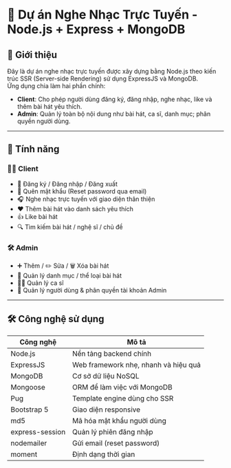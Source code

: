 # 🎵 Dự án Nghe Nhạc Trực Tuyến - Node.js + Express + MongoDB

## 📌 Giới thiệu
Đây là dự án nghe nhạc trực tuyến được xây dựng bằng Node.js theo kiến trúc SSR (Server-side Rendering) sử dụng ExpressJS và MongoDB.  
Ứng dụng chia làm hai phần chính:
- **Client**: Cho phép người dùng đăng ký, đăng nhập, nghe nhạc, like và thêm bài hát yêu thích.
- **Admin**: Quản lý toàn bộ nội dung như bài hát, ca sĩ, danh mục; phân quyền người dùng.

---

## 🚀 Tính năng

### 👨‍🎤 Client
- 🔐 Đăng ký / Đăng nhập / Đăng xuất
- 🔁 Quên mật khẩu (Reset password qua email)
- 🎧 Nghe nhạc trực tuyến với giao diện thân thiện
- ❤️ Thêm bài hát vào danh sách yêu thích
- 👍 Like bài hát
- 🔍 Tìm kiếm bài hát / nghệ sĩ / chủ đề

### 🛠️ Admin
- ➕ Thêm / ✏️ Sửa / 🗑️ Xóa bài hát
- 📂 Quản lý danh mục / thể loại bài hát
- 👨‍🎤 Quản lý ca sĩ
- 👤 Quản lý người dùng & phân quyền tài khoản Admin

---

## 🛠️ Công nghệ sử dụng

| Công nghệ      | Mô tả                                  |
|----------------|------------------------------------------|
| Node.js        | Nền tảng backend chính                   |
| ExpressJS      | Web framework nhẹ, nhanh và hiệu quả     |
| MongoDB        | Cơ sở dữ liệu NoSQL                      |
| Mongoose       | ORM để làm việc với MongoDB              |
| Pug            | Template engine dùng cho SSR             |
| Bootstrap 5    | Giao diện responsive                     |
| md5            | Mã hóa mật khẩu người dùng               |
| express-session| Quản lý phiên đăng nhập                  |
| nodemailer     | Gửi email (reset password)               |
| moment         | Định dạng thời gian                      |

